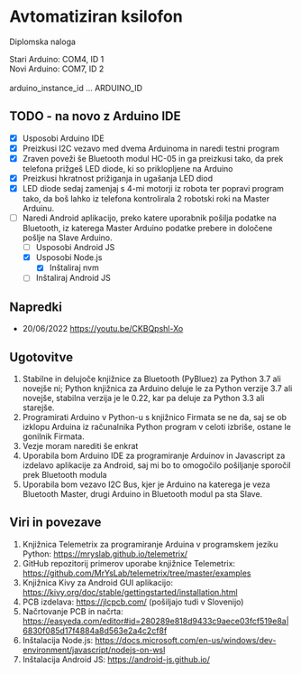 # Avtomatiziran ksilofon
 Diplomska naloga
 
 Stari Arduino: COM4, ID 1 <br>
 Novi Arduino: COM7, ID 2 <br>
 <br>
 arduino_instance_id ... ARDUINO_ID <br>
 
## TODO - na novo z Arduino IDE
- [x] Usposobi Arduino IDE
- [x] Preizkusi I2C vezavo med dvema Arduinoma in naredi testni program
- [x] Zraven poveži še Bluetooth modul HC-05 in ga preizkusi tako, da prek telefona prižgeš LED diode, ki so priklopljene na Arduino
- [x] Preizkusi hkratnost prižiganja in ugašanja LED diod
- [x] LED diode sedaj zamenjaj s 4-mi motorji iz robota ter popravi program tako, da boš lahko iz telefona kontrolirala 2 robotski roki na Master Arduinu.
- [ ] Naredi Android aplikacijo, preko katere uporabnik pošilja podatke na Bluetooth, iz katerega Master Arduino podatke prebere in določene pošlje na Slave Arduino.
  - [ ] Usposobi Android JS
  - [x] Usposobi Node.js
    - [x] Inštaliraj nvm
  - [ ] Inštaliraj Android JS

## Napredki
- 20/06/2022 https://youtu.be/CKBQpshl-Xo
 
## Ugotovitve
1. Stabilne in delujoče knjižnice za Bluetooth (PyBluez) za Python 3.7 ali novejše ni; Python knjižnica za Arduino deluje le za Python verzije 3.7 ali novejše, stabilna verzija je le 0.22, kar pa deluje za Python 3.3 ali starejše.
2. Programirati Arduino v Python-u s knjižnico Firmata se ne da, saj se ob izklopu Arduina iz računalnika Python program v celoti izbriše, ostane le gonilnik Firmata.
3. Vezje moram narediti še enkrat
4. Uporabila bom Arduino IDE za programiranje Arduinov in Javascript za izdelavo aplikacije za Android, saj mi bo to omogočilo pošiljanje sporočil prek Bluetooth modula
5. Uporabila bom vezavo I2C Bus, kjer je Arduino na katerega je veza Bluetooth Master, drugi Arduino in Bluetooth modul pa sta Slave.
 
## Viri in povezave
1. Knjižnica Telemetrix za programiranje Arduina v programskem jeziku Python: https://mryslab.github.io/telemetrix/
2. GitHub repozitorij primerov uporabe knjižnice Telemetrix: https://github.com/MrYsLab/telemetrix/tree/master/examples
3. Knjižnica Kivy za Android GUI aplikacijo: https://kivy.org/doc/stable/gettingstarted/installation.html
4. PCB izdelava: https://jlcpcb.com/ (pošiljajo tudi v Slovenijo)
5. Načrtovanje PCB in načrta: https://easyeda.com/editor#id=280289e818d9433c9aece03fcf519e8a|6830f085d17f4884a8d563e2a4c2cf8f
6. Inštalacija Node.js: https://docs.microsoft.com/en-us/windows/dev-environment/javascript/nodejs-on-wsl
7. Inštalacija Android JS: https://android-js.github.io/
